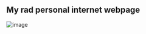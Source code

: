 ## My rad personal internet webpage

![image](https://user-images.githubusercontent.com/287268/180648327-775e3e99-b5e6-4158-ac39-aef43c9544c3.png)
